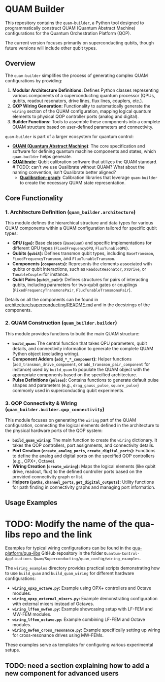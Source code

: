 # QUAM Builder

This repository contains the `quam-builder`, a Python tool designed to programmatically construct QUAM (Quantum Abstract Machine) configurations for the Quantum Orchestration Platform (QOP).

The current version focuses primarily on superconducting qubits, though future versions will include other qubit types.

## Overview

The `quam-builder` simplifies the process of generating complex QUAM configurations by providing:

1.  **Modular Architecture Definitions:** Defines Python classes representing various components of a superconducting quantum processor (QPUs, qubits, readout resonators, drive lines, flux lines, couplers, etc.).
2.  **QOP Wiring Generation:** Functionality to automatically generate the `wiring` section of the QUAM configuration, mapping logical quantum elements to physical QOP controller ports (analog and digital).
3.  **Builder Functions:** Tools to assemble these components into a complete QUAM structure based on user-defined parameters and connectivity.

`quam-builder` is part of a larger ecosystem for quantum control:

- **[QUAM (Quantum Abstract Machine)](https://qua-platform.github.io/quam/)**: The core specification and software for defining quantum machine components and states, which `quam-builder` helps generate.
- **[QUAlibrate](https://qua-platform.github.io/qualibrate/)**: Qubit calibration software that utilizes the QUAM standard. # TODO: can't we use Qualibrate without QUAM? What about the naming convention, isn't Qualibrate better aligned?
  - **[Qualibration-graph](https://github.com/qua-platform/qua-libs)**: Calibration libraries that leverage `quam-builder` to create the necessary QUAM state representation.

## Core Functionality

### 1. Architecture Definition (`quam_builder.architecture`)

This module defines the hierarchical structure and data types for various QUAM components within a QUAM configuration tailored for specific qubit types:

- **QPU (`qpu`):** Base classes (`BaseQuam`) and specific implementations for different QPU types (`FixedFrequencyQPU`, `FluxTunableQPU`).
- **Qubits (`qubit`):** Defines transmon qubit types, including `BaseTransmon`, `FixedFrequencyTransmon`, and `FluxTunableTransmon`.
- **Components (`components`):** Represents the elements associated with qubits or qubit interactions, such as `ReadoutResonator`, `XYDrive`, or `TunableCoupler`for instance.   
- **Qubit Pairs (`qubit_pair`):** Defines structures for pairs of interacting qubits, including parameters for two-qubit gates or couplings (`FixedFrequencyTransmonsPair`, `FluxTunableTransmonsPair`).

Details on all the components can be found in [architecture/superconducting/README.md](./quam_builder/architecture/superconducting/README.md) and in the docstrings of the components.

### 2. QUAM Construction (`quam_builder.builder`)

This module provides functions to build the main QUAM structure:

- **`build_quam`:** The central function that takes QPU parameters, qubit details, and connectivity information to generate the complete QUAM Python object (excluding wiring).
- **Component Adders (`add_*_*_component`):** Helper functions (`add_transmon_drive_component`, or `add_transmon_pair_component` for instance) used by `build_quam` to populate the QUAM object with the appropriate components based on the specified architecture.
- **Pulse Definitions (`pulses`):** Contains functions to generate default pulse shapes and parameters (e.g., `drag_gauss_pulse`, `square_pulse`) commonly used in superconducting qubit experiments.

### 3. QOP Connectivity & Wiring (`quam_builder.builder.qop_connectivity`)

This module focuses on generating the `wiring` part of the QUAM configuration, connecting the logical elements defined in the architecture to the physical hardware ports of the QOP system:

- **`build_quam_wiring`:** The main function to create the `wiring` dictionary. It takes the QOP controllers, port assignments, and connectivity details.
- **Port Creation (`create_analog_ports`, `create_digital_ports`):** Functions to define the analog and digital ports on the specified QOP controllers (e.g., OPX+, Octave).
- **Wiring Creation (`create_wiring`):** Maps the logical elements (like qubit drive, readout, flux) to the defined controller ports based on the provided connectivity graph or list.
- **Helpers (`paths`, `channel_ports`, `get_digital_outputs`):** Utility functions for path finding in connectivity graphs and managing port information.

## Usage Examples
# TODO: Modify the name of the qua-libs repo and the link
Examples for typical wiring configurations can be found in the [qua-platform/qua-libs](https://github.com/qua-platform/qua-libs) GitHub repository in the folder `Quantum-Control-Applications-Quam/Superconducting/quam_config/wiring_examples`.

The `wiring_examples` directory provides practical scripts demonstrating how to use `build_quam` and `build_quam_wiring` for different hardware configurations:

- **`wiring_opxp_octave.py`:** Example using OPX+ controllers and Octave modules.
- **`wiring_opxp_external_mixers.py`:** Example demonstrating configuration with external mixers instead of Octaves.
- **`wiring_lffem_mwfem.py`:** Example showcasing setup with LF-FEM and MW-FEM modules.
- **`wiring_lffem_octave.py`:** Example combining LF-FEM and Octave modules.
- **`wiring_mwfem_cross_resonance.py`:** Example specifically setting up wiring for cross-resonance drives using MW-FEMs.

These examples serve as templates for configuring various experimental setups.

## TODO: need a section explaining how to add a new component for advanced users